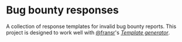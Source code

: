 # Bug bounty responses

A collection of response templates for invalid bug bounty reports. This project is designed to work well with [@fransr](https://github.com/fransr)'s [*Template generator*](https://github.com/fransr/template-generator).
